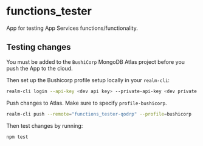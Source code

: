# functions_tester

App for testing App Services functions/functionality.

## Testing changes

You must be added to the `BushiCorp` MongoDB Atlas project before you push the
App to the cloud.

Then set up the Bushicorp profile setup locally in your `realm-cli`:

```sh
realm-cli login --api-key <dev api key> --private-api-key <dev private api key> --profile=bushicorp
```

Push changes to Atlas. Make sure to specify `profile-bushicorp`.

```sh
realm-cli push --remote="functions_tester-qodrp" --profile=bushicorp
```

Then test changes by running:

```sh
npm test
```
